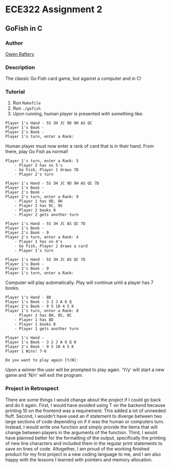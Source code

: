 # ECE322 Assignment 2
## GoFish in C

### Author
[Owen Raftery](https://github.com/realraft)

### Description
The classic Go Fish card game, but against a computer and in C!

### Tutorial
1. Run `Makefile`
2. Run `./gofish`
3. Upon running, human player is presented with something like:
```
Player 1's Hand - 5S 3H JC 9D 9H AS QC
Player 1's Book -
Player 2's Book -
Player 1's turn, enter a Rank: 
```
Human player must now enter a rank of card that is in their hand. From there, play Go Fish as normal!
```
Player 1's turn, enter a Rank: 5
    - Player 2 has no 5's    
    - Go Fish, Player 1 draws 7D    
    - Player 2's turn    

Player 1's Hand - 5S 3H JC 9D 9H AS QC 7D
Player 1's Book -
Player 2's Book -
Player 2's turn, enter a Rank: 9
    - Player 1 has 9D, 9H    
    - Player 2 has 9C, 9S    
    - Player 2 books 9    
    - Player 2 gets another turn    

Player 1's Hand - 5S 3H JC AS QC 7D
Player 1's Book -
Player 2's Book - 9
Player 2's turn, enter a Rank: 4
    - Player 1 has no 4's    
    - Go Fish, Player 2 draws a card    
    - Player 1's turn    

Player 1's Hand - 5S 3H JC AS QC 7D
Player 1's Book -
Player 2's Book - 9
Player 1's turn, enter a Rank: 
```
Computer will play automatically. Play will continue until a player has 7 books.
```
Player 1's Hand - 8D
Player 1's Book - 3 2 J A 6 Q
Player 2's Book - 9 5 10 4 5 K
Player 1's turn, enter a Rank: 8
    - Player 2 has 8H, 8S, 8C
    - Player 1 has 8D
    - Player 1 books 8
    - Player 1 gets another turn

Player 1's Hand -
Player 1's Book - 3 2 J A 6 Q 8
Player 2's Book - 9 5 10 4 5 K
Player 1 Wins! 7-6

Do you want to play again [Y/N]: 
```
Upon a winner the user will be prompted to play again. 'Y/y' will start a new game and 'N/n' will exit the program.

### Project in Retrospect
There are some things I would change about the project if I could go back and do it again. First, I would have avoided using T on the backend because printing 10 on the frontend was a requirement. This added a lot of unneeded fluff. Second, I wouldn't have used an if statement to diverge between two large sections of code depending on if it was the human or computers turn. Instead, I would write one function and simply provide the items that will change between players in the arguments of the function. Third, I would have planned better for the formatting of the output, specifically the printing of new line characters and included them in the regular print statements to save on lines of code. Altogether, I am proud of the working finished product for my first project in a new coding language to me, and I am also happy with the lessons I learned with pointers and memory allocation.
